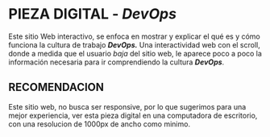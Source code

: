 
# PIEZA DIGITAL - _DevOps_

Este sitio Web interactivo, se enfoca en mostrar y explicar el qué es y cómo funciona la cultura de trabajo **_DevOps._**
Una interactividad web con el scroll, donde a medida que el usuario _baja_ del sitio web, le aparece poco a poco la información necesaria para ir comprendiendo la cultura **_DevOps_**.

## RECOMENDACION

Este sitio web, no busca ser responsive, por lo que sugerimos para una mejor experiencia, ver esta pieza digital en una computadora de escritorio, con una resolucion de 1000px de ancho como minimo.

